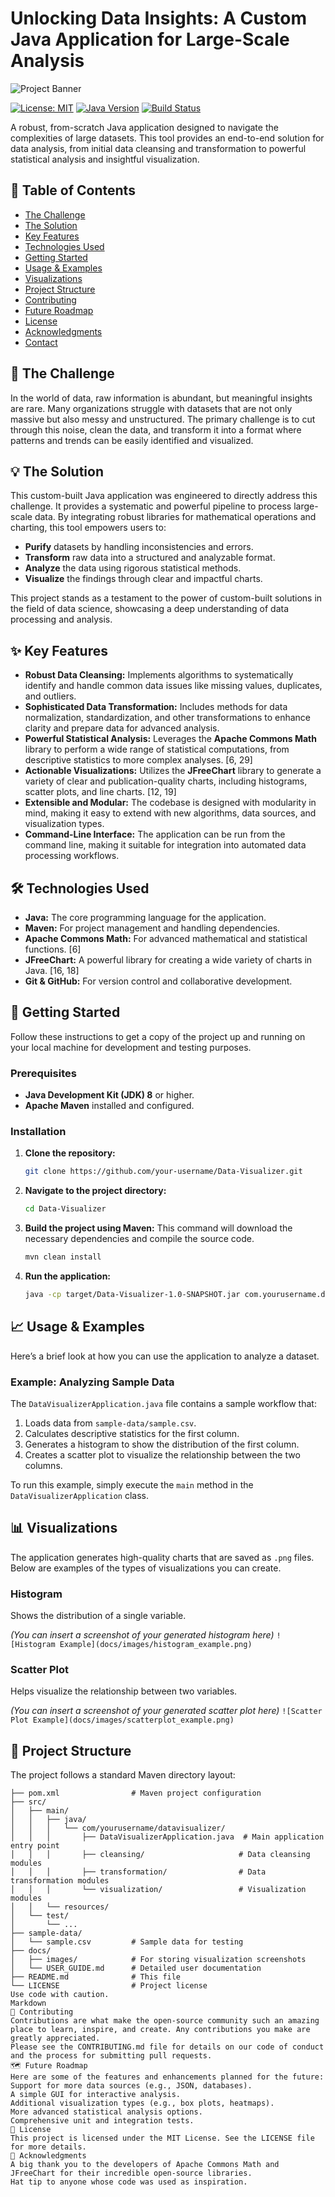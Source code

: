 # Unlocking Data Insights: A Custom Java Application for Large-Scale Analysis

![Project Banner](https://i.imgur.com/your-banner-image.png)  <!-- You can create a simple banner using a tool like Canva and upload it -->

[![License: MIT](https://img.shields.io/badge/License-MIT-yellow.svg)](https://opensource.org/licenses/MIT)
[![Java Version](https://img.shields.io/badge/Java-8%2B-blue.svg)](https://www.java.com)
[![Build Status](https://img.shields.io/badge/build-passing-brightgreen.svg)](https://github.com/your-username/Data-Visualizer) <!-- You can set up GitHub Actions for a real build badge -->

A robust, from-scratch Java application designed to navigate the complexities of large datasets. This tool provides an end-to-end solution for data analysis, from initial data cleansing and transformation to powerful statistical analysis and insightful visualization.

## 📖 Table of Contents

*   [The Challenge](#-the-challenge)
*   [The Solution](#-the-solution)
*   [Key Features](#-key-features)
*   [Technologies Used](#-technologies-used)
*   [Getting Started](#-getting-started)
*   [Usage & Examples](#-usage--examples)
*   [Visualizations](#-visualizations)
*   [Project Structure](#-project-structure)
*   [Contributing](#-contributing)
*   [Future Roadmap](#-future-roadmap)
*   [License](#-license)
*   [Acknowledgments](#-acknowledgments)
*   [Contact](#-contact)

## 🎯 The Challenge

In the world of data, raw information is abundant, but meaningful insights are rare. Many organizations struggle with datasets that are not only massive but also messy and unstructured. The primary challenge is to cut through this noise, clean the data, and transform it into a format where patterns and trends can be easily identified and visualized.

## 💡 The Solution

This custom-built Java application was engineered to directly address this challenge. It provides a systematic and powerful pipeline to process large-scale data. By integrating robust libraries for mathematical operations and charting, this tool empowers users to:

*   **Purify** datasets by handling inconsistencies and errors.
*   **Transform** raw data into a structured and analyzable format.
*   **Analyze** the data using rigorous statistical methods.
*   **Visualize** the findings through clear and impactful charts.

This project stands as a testament to the power of custom-built solutions in the field of data science, showcasing a deep understanding of data processing and analysis.

## ✨ Key Features

*   **Robust Data Cleansing:** Implements algorithms to systematically identify and handle common data issues like missing values, duplicates, and outliers.
*   **Sophisticated Data Transformation:** Includes methods for data normalization, standardization, and other transformations to enhance clarity and prepare data for advanced analysis.
*   **Powerful Statistical Analysis:** Leverages the **Apache Commons Math** library to perform a wide range of statistical computations, from descriptive statistics to more complex analyses. [6, 29]
*   **Actionable Visualizations:** Utilizes the **JFreeChart** library to generate a variety of clear and publication-quality charts, including histograms, scatter plots, and line charts. [12, 19]
*   **Extensible and Modular:** The codebase is designed with modularity in mind, making it easy to extend with new algorithms, data sources, and visualization types.
*   **Command-Line Interface:** The application can be run from the command line, making it suitable for integration into automated data processing workflows.

## 🛠️ Technologies Used

*   **Java:** The core programming language for the application.
*   **Maven:** For project management and handling dependencies.
*   **Apache Commons Math:** For advanced mathematical and statistical functions. [6]
*   **JFreeChart:** A powerful library for creating a wide variety of charts in Java. [16, 18]
*   **Git & GitHub:** For version control and collaborative development.

## 🚀 Getting Started

Follow these instructions to get a copy of the project up and running on your local machine for development and testing purposes.

### Prerequisites

*   **Java Development Kit (JDK) 8** or higher.
*   **Apache Maven** installed and configured.

### Installation

1.  **Clone the repository:**
    ```sh
    git clone https://github.com/your-username/Data-Visualizer.git
    ```
2.  **Navigate to the project directory:**
    ```sh
    cd Data-Visualizer
    ```
3.  **Build the project using Maven:**
    This command will download the necessary dependencies and compile the source code.
    ```sh
    mvn clean install
    ```
4.  **Run the application:**
    ```sh
    java -cp target/Data-Visualizer-1.0-SNAPSHOT.jar com.yourusername.datavisualizer.DataVisualizerApplication
    ```

## 📈 Usage & Examples

Here’s a brief look at how you can use the application to analyze a dataset.

### Example: Analyzing Sample Data

The `DataVisualizerApplication.java` file contains a sample workflow that:
1.  Loads data from `sample-data/sample.csv`.
2.  Calculates descriptive statistics for the first column.
3.  Generates a histogram to show the distribution of the first column.
4.  Creates a scatter plot to visualize the relationship between the two columns.

To run this example, simply execute the `main` method in the `DataVisualizerApplication` class.

## 📊 Visualizations

The application generates high-quality charts that are saved as `.png` files. Below are examples of the types of visualizations you can create.

### Histogram

Shows the distribution of a single variable.

*(You can insert a screenshot of your generated histogram here)*
`![Histogram Example](docs/images/histogram_example.png)`

### Scatter Plot

Helps visualize the relationship between two variables.

*(You can insert a screenshot of your generated scatter plot here)*
`![Scatter Plot Example](docs/images/scatterplot_example.png)`

## 📁 Project Structure

The project follows a standard Maven directory layout:

```Data-Visualizer/
├── pom.xml                # Maven project configuration
├── src/
│   ├── main/
│   │   ├── java/
│   │   │   └── com/yourusername/datavisualizer/
│   │   │       ├── DataVisualizerApplication.java  # Main application entry point
│   │   │       ├── cleansing/                     # Data cleansing modules
│   │   │       ├── transformation/                # Data transformation modules
│   │   │       └── visualization/                 # Visualization modules
│   │   └── resources/
│   └── test/
│       └── ...
├── sample-data/
│   └── sample.csv         # Sample data for testing
├── docs/
│   ├── images/            # For storing visualization screenshots
│   └── USER_GUIDE.md      # Detailed user documentation
├── README.md              # This file
└── LICENSE                # Project license
Use code with caution.
Markdown
🤝 Contributing
Contributions are what make the open-source community such an amazing place to learn, inspire, and create. Any contributions you make are greatly appreciated.
Please see the CONTRIBUTING.md file for details on our code of conduct and the process for submitting pull requests.
🗺️ Future Roadmap
Here are some of the features and enhancements planned for the future:
Support for more data sources (e.g., JSON, databases).
A simple GUI for interactive analysis.
Additional visualization types (e.g., box plots, heatmaps).
More advanced statistical analysis options.
Comprehensive unit and integration tests.
📜 License
This project is licensed under the MIT License. See the LICENSE file for more details.
🙏 Acknowledgments
A big thank you to the developers of Apache Commons Math and JFreeChart for their incredible open-source libraries.
Hat tip to anyone whose code was used as inspiration.
